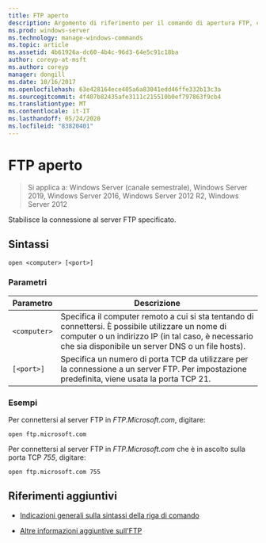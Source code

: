 ```yaml
---
title: FTP aperto
description: Argomento di riferimento per il comando di apertura FTP, che si connette al server FTP specificato.
ms.prod: windows-server
ms.technology: manage-windows-commands
ms.topic: article
ms.assetid: 4b61926a-dc60-4b4c-96d3-64e5c91c18ba
author: coreyp-at-msft
ms.author: coreyp
manager: dongill
ms.date: 10/16/2017
ms.openlocfilehash: 63e428164ece405a6a83041edd46ffe332b13c3a
ms.sourcegitcommit: 4f407b82435afe3111c215510b0ef797863f9cb4
ms.translationtype: MT
ms.contentlocale: it-IT
ms.lasthandoff: 05/24/2020
ms.locfileid: "83820401"
---
```

# <a name="ftp-open"></a>FTP aperto

> Si applica a: Windows Server (canale semestrale), Windows Server 2019, Windows Server 2016, Windows Server 2012 R2, Windows Server 2012

Stabilisce la connessione al server FTP specificato.

## <a name="syntax"></a>Sintassi

```
open <computer> [<port>]
```

### <a name="parameters"></a>Parametri

| Parametro | Descrizione |
| --------- | ----------- |
| `<computer>` | Specifica il computer remoto a cui si sta tentando di connettersi. È possibile utilizzare un nome di computer o un indirizzo IP (in tal caso, è necessario che sia disponibile un server DNS o un file hosts). |
| `[<port>]` | Specifica un numero di porta TCP da utilizzare per la connessione a un server FTP. Per impostazione predefinita, viene usata la porta TCP 21. |

### <a name="examples"></a>Esempi

Per connettersi al server FTP in *FTP.Microsoft.com*, digitare:

```
open ftp.microsoft.com
```

Per connettersi al server FTP in *FTP.Microsoft.com* che è in ascolto sulla porta TCP *755*, digitare:

```
open ftp.microsoft.com 755
```

## <a name="additional-references"></a>Riferimenti aggiuntivi

- [Indicazioni generali sulla sintassi della riga di comando](command-line-syntax-key.md)

- [Altre informazioni aggiuntive sull'FTP](https://docs.microsoft.com/previous-versions/orphan-topics/ws.10/cc756013(v=ws.10))
